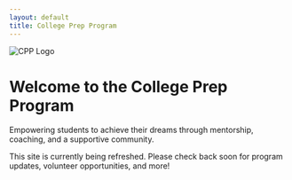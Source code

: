 ```yaml
---
layout: default
title: College Prep Program
---
```


<div class="hero text-center">
  <img src="assets/img/logo.png" alt="CPP Logo" class="logo" />
  <h1>Welcome to the College Prep Program</h1>
  <p class="lead">Empowering students to achieve their dreams through mentorship, coaching, and a supportive community.</p>
</div>

<div class="content">
  <p>This site is currently being refreshed. Please check back soon for program updates, volunteer opportunities, and more!</p>
</div>
